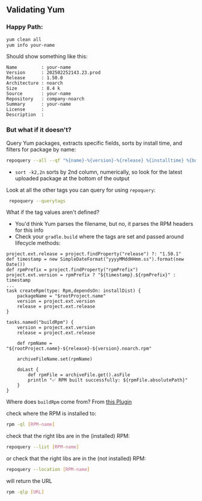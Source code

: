 ## Validating Yum

### Happy Path:

```bash
yum clean all
yum info your-name
```

Should show something like this:

```
Name         : your-name
Version      : 202502252143.23.prod
Release      : 1.50.0
Architecture : noarch
Size         : 8.4 k
Source       : your-name
Repository   : company-noarch
Summary      : your-name
License      :
Description  :
```

### But what if it doesn't?

Query Yum packages, extracts specific fields, sorts by install time, and filters for package by name:

```bash
repoquery --all --qf "%{name}-%{version}-%{release} %{installtime} %{buildtime}" | sort -k2,2n | grep your-name
```

- `sort -k2,2n` sorts by 2nd column, numerically, so look for the latest uploaded package at the bottom of the output

Look at all the other tags you can query for using `repoquery`:

```bash
 repoquery --querytags
```

What if the tag values aren't defined?
- You'd think Yum parses the filename, but no, it parses the RPM headers for this info
- Check your `gradle.build` where the tags are set and passed around lifecycle methods:

```
project.ext.release = project.findProperty("release") ?: "1.50.1"
def timestamp = new SimpleDateFormat("yyyyMMddHHmm.ss").format(new Date())
def rpmPrefix = project.findProperty("rpmPrefix")
project.ext.version = rpmPrefix ? "${timestamp}.${rpmPrefix}" : timestamp
...
task createRpm(type: Rpm,dependsOn: installDist) {
    packageName = "$rootProject.name"
    version = project.ext.version
    release = project.ext.release
}

tasks.named("buildRpm") {
    version = project.ext.version
    release = project.ext.release

    def rpmName = "${rootProject.name}-${release}-${version}.noarch.rpm"

    archiveFileName.set(rpmName)

    doLast {
        def rpmFile = archiveFile.get().asFile
        println "✅ RPM built successfully: ${rpmFile.absolutePath}"
    }
}
```

Where does `buildRpm` come from?
From [this Plugin](https://github.com/nebula-plugins/gradle-ospackage-plugin/wiki/RPM-Plugin)

check where the RPM is installed to:
```bash
rpm -ql [RPM-name]
```
check that the right libs are in the (installed) RPM:
```bash
repoquery --list [RPM-name]
```
or check that the right libs are in the (not installed) RPM:
```bash
repoquery --location [RPM-name]
```
will return the URL
```bash
rpm -qlp [URL]
```
